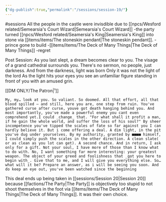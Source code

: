 ```yaml
---
{"dg-publish":true,"permalink":"/sessions/session-19/"}
---
```


#sessions
All the people in the castle were invisdible due to [[npcs/Wesford related/Semearsia's Court Wizard\|Semearsia's Court Wizard]]
-the party turned [[npcs/Wesford related/Seamersia's King\|Seamersia's King]] into stone via [[items/items/The stoneskin pendant\|The stoneskin pendant]]. 
-prince gone to build 
-[[items/items/The Deck of Many Things\|The Deck of Many Things]] 
-regret


Post Session:
As you last slept, a dream becomes clear to you. The visage of a grand cathedral surrounds you. There's no sermon, no people, just darkness.
And from the darkness, light was born
Only it was not the light of the lord
As the light hits your eyes you see an unfamiliar figure standing in front of you with an amused grin.

[[DM ONLY/The Patron\|¹]]
    
    My, my… look at you. So valiant. So doomed. All that effort, all that blood spilled — and still, here you are, one step from ruin. You've gathered curse after curse, youve got death hanging behind you. And most importantly, you've made a powerful enemy you cant even comprehend yet.I could _change_ that. "For what shall it profit a man, if he gain the whole world, and suffer the loss of his soul?" By sheer incompetence you've tipped the scales of fate so far against you I can hardly believe it. But i come offering a deal. A dim light, in the pit you've dug under yourselves. By my authority, granted by ■■■■ himself, I could simply push the scales in the other direction. A clean slate( or as clean as you lot can get). A second chance. And in return, I ask only for a gift. Not your soul, I have more of those than I know what to do with. No, I want something far more interesting: your greatest weapon. The object of your greed and foolishness that _got you here to begin with_. Give that to me, and I will give you everything else. So… what will it be? Prepare an answer, as i will be seeing you soon. And do keep an eye out, you've been watched since the beginning

This deal ends up being taken in [[sessions/Session 20\|Session 20]] because [[factions/The Party\|The Party]] is objectively too stupid to not shoot themselves in the foot via [[items/items/The Deck of Many Things\|The Deck of Many Things]]. It was their own choice.